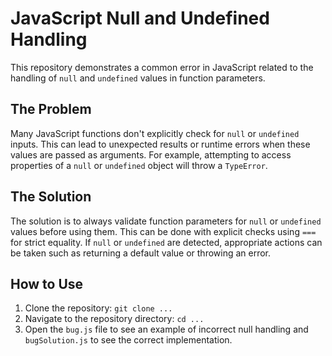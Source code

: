 # JavaScript Null and Undefined Handling

This repository demonstrates a common error in JavaScript related to the handling of `null` and `undefined` values in function parameters.

## The Problem

Many JavaScript functions don't explicitly check for `null` or `undefined` inputs. This can lead to unexpected results or runtime errors when these values are passed as arguments. For example, attempting to access properties of a `null` or `undefined` object will throw a `TypeError`.

## The Solution

The solution is to always validate function parameters for `null` or `undefined` values before using them. This can be done with explicit checks using `===` for strict equality.  If `null` or `undefined` are detected, appropriate actions can be taken such as returning a default value or throwing an error.

## How to Use

1. Clone the repository: `git clone ...`
2. Navigate to the repository directory: `cd ...`
3. Open the `bug.js` file to see an example of incorrect null handling and `bugSolution.js` to see the correct implementation.
